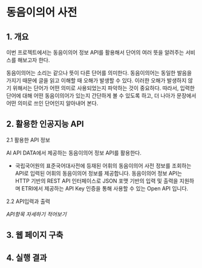 # 동음이의어 사전

## 1. 개요
이번 프로젝트에서는 동음이의어 정보 API를 활용해서 단어의 여러 뜻을 알려주는 서비스를 해보고자 한다.

동음이의어는 소리는 같으나 뜻이 다른 단어를 의미한다.
동음이의어는 동일한 발음을 가지기 때문에 글을 읽고 이해할 때 오해가 발생할 수 있다.
이러한 오해가 발생하지 않기 위해서는 단어가 어떤 의미로 사용되었는지 파악하는 것이 중요하다.
따라서, 입력한 단어에 대해 어떤 동음이의어가 있는지 간단하게 볼 수 있도록 하고,
더 나아가 문장에서 어떤 의미로 쓰인 단어인지 알아내어 본다.


## 2. 활용한 인공지능 API
2.1 활용한 API 정보

AI API DATA에서 제공하는 동음이의어 정보 API를 활용한다.
- 국립국어원의 표준국어대사전에 등재된 어휘의 동음이의어 사전 정보를 조회하는 API로 입력된 어휘의 동음이의어 정보를 제공합니다. 
동음이의어 정보 API는 HTTP 기반의 REST API 인터페이스로 JSON 포맷 기반의 입력 및 출력을 지원하며
ETRI에서 제공하는 API Key 인증을 통해 사용할 수 있는 Open API 입니다.


2.2 API입력과 출력

_API항목 자세하기 적어보기_

## 3. 웹 페이지 구축

## 4. 실행 결과
